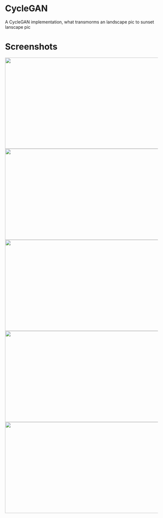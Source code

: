 # CycleGAN
A CycleGAN implementation, what transmorms an landscape pic to sunset lanscape pic
# Screenshots
<img src="https://user-images.githubusercontent.com/45141221/84590782-1dd82300-ae42-11ea-85e0-ea71e9e53881.jpg" height="300" width="900"/> 
<img src="https://user-images.githubusercontent.com/45141221/84590788-216baa00-ae42-11ea-9c6d-3b2bbf08377d.jpg" height="300" width="900"/>
<img src="https://user-images.githubusercontent.com/45141221/84590784-203a7d00-ae42-11ea-86c6-6b31498ee177.jpg" height="300" width="900"/>
<img src="https://user-images.githubusercontent.com/45141221/84590792-2597c780-ae42-11ea-977e-51a45acbe992.jpg" height="300" width="900"/>
<img src="https://user-images.githubusercontent.com/45141221/84590789-23356d80-ae42-11ea-8f6d-d27801b0cfd9.jpg" height="300" width="900"/>
